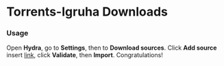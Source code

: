 # Torrents-Igruha Downloads
### Usage
Open **Hydra**, go to **Settings**, then to **Download sources**. Click **Add source** insert [link](https://raw.githubusercontent.com/ZeDarkAdam/hydra_links_igruha/refs/heads/main/hydra_links_igruha.json), click **Validate**, then **Import**. Congratulations!
